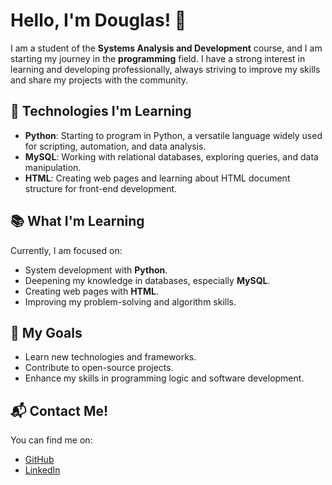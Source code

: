 <body>
    <h1>Hello, I'm Douglas! 👋</h1>
    <p>
        I am a student of the <strong>Systems Analysis and Development</strong> course, and I am starting my journey in the <strong>programming</strong> field. I have a strong interest in learning and developing professionally, always striving to improve my skills and share my projects with the community.
    </p>
    <h2>🔧 Technologies I'm Learning</h2>
    <ul>
        <li><strong>Python</strong>: Starting to program in Python, a versatile language widely used for scripting, automation, and data analysis.</li>
        <li><strong>MySQL</strong>: Working with relational databases, exploring queries, and data manipulation.</li>
        <li><strong>HTML</strong>: Creating web pages and learning about HTML document structure for front-end development.</li>
    </ul>
    <h2>📚 What I'm Learning</h2>
    <p>Currently, I am focused on:</p>
    <ul>
        <li>System development with <strong>Python</strong>.</li>
        <li>Deepening my knowledge in databases, especially <strong>MySQL</strong>.</li>
        <li>Creating web pages with <strong>HTML</strong>.</li>
        <li>Improving my problem-solving and algorithm skills.</li>
    </ul>
    <h2>🚀 My Goals</h2>
    <ul>
        <li>Learn new technologies and frameworks.</li>
        <li>Contribute to open-source projects.</li>
        <li>Enhance my skills in programming logic and software development.</li>
    </ul>
    <h2>📬 Contact Me!</h2>
    <p>You can find me on:</p>
    <ul>
        <li><a href="https://github.com/douglaspitz" target="_blank">GitHub</a></li>
        <li><a href="https://www.linkedin.com/in/douglas-pitz-a08a96197/?originalSubdomain=br" target="_blank">LinkedIn</a></li>
    </ul>
</body>
